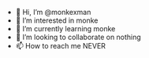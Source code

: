 - 👋 Hi, I’m @monkexman
- 👀 I’m interested in monke
- 🌱 I’m currently learning monke
- 💞️ I’m looking to collaborate on nothing
- 📫 How to reach me NEVER
